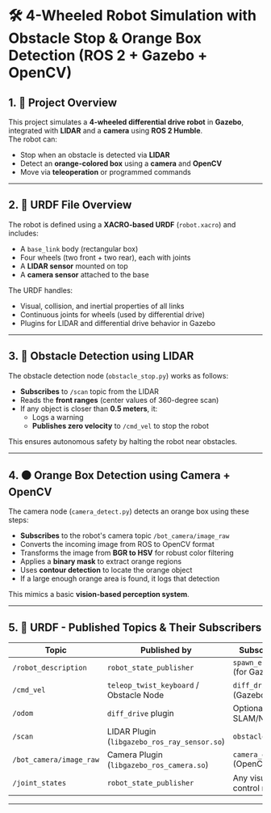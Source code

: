 # 🛠️ 4-Wheeled Robot Simulation with Obstacle Stop & Orange Box Detection (ROS 2 + Gazebo + OpenCV)

## 1. 📌 Project Overview

This project simulates a **4-wheeled differential drive robot** in **Gazebo**, integrated with **LIDAR** and a **camera** using **ROS 2 Humble**.  
The robot can:
- Stop when an obstacle is detected via **LIDAR**
- Detect an **orange-colored box** using a **camera** and **OpenCV**
- Move via **teleoperation** or programmed commands

---

## 2. 🔩 URDF File Overview

The robot is defined using a **XACRO-based URDF** (`robot.xacro`) and includes:
- A `base_link` body (rectangular box)
- Four wheels (two front + two rear), each with joints
- A **LIDAR sensor** mounted on top
- A **camera sensor** attached to the base

The URDF handles:
- Visual, collision, and inertial properties of all links
- Continuous joints for wheels (used by differential drive)
- Plugins for LIDAR and differential drive behavior in Gazebo

---

## 3. 🚧 Obstacle Detection using LIDAR

The obstacle detection node (`obstacle_stop.py`) works as follows:
- **Subscribes** to `/scan` topic from the LIDAR
- Reads the **front ranges** (center values of 360-degree scan)
- If any object is closer than **0.5 meters**, it:
  - Logs a warning
  - **Publishes zero velocity** to `/cmd_vel` to stop the robot

This ensures autonomous safety by halting the robot near obstacles.

---

## 4. 🟠 Orange Box Detection using Camera + OpenCV

The camera node (`camera_detect.py`) detects an orange box using these steps:
- **Subscribes** to the robot's camera topic `/bot_camera/image_raw`
- Converts the incoming image from ROS to OpenCV format
- Transforms the image from **BGR to HSV** for robust color filtering
- Applies a **binary mask** to extract orange regions
- Uses **contour detection** to locate the orange object
- If a large enough orange area is found, it logs that detection

This mimics a basic **vision-based perception system**.

---

## 5. 🧬 URDF - Published Topics & Their Subscribers

| **Topic**            | **Published by**             | **Subscribed by**                  |
|----------------------|------------------------------|------------------------------------|
| `/robot_description` | `robot_state_publisher`      | `spawn_entity.py` (for Gazebo)     |
| `/cmd_vel`           | `teleop_twist_keyboard` / Obstacle Node | `diff_drive` plugin (Gazebo)  |
| `/odom`              | `diff_drive` plugin          | Optional (e.g., SLAM/Navigation)   |
| `/scan`              | LIDAR Plugin (`libgazebo_ros_ray_sensor.so`) | `obstacle_stop.py` |
| `/bot_camera/image_raw` | Camera Plugin (`libgazebo_ros_camera.so`) | `camera_detect.py` (OpenCV)  |
| `/joint_states`      | `robot_state_publisher`      | Any visualizers / control nodes    |

---


